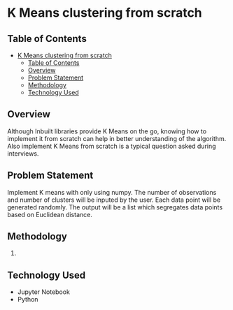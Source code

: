 # K Means clustering from scratch
## Table of Contents
- [K Means clustering from scratch](#k-means-clustering-from-scratch)
  - [Table of Contents](#table-of-contents)
  - [Overview](#overview)
  - [Problem Statement](#problem-statement)
  - [Methodology](#methodology)
  - [Technology Used](#technology-used)

## Overview
Although Inbuilt libraries provide K Means on the go, knowing how to implement it from scratch can help in better understanding of the algorithm. Also implement K Means from scratch is a typical question asked during interviews.

## Problem Statement
Implement K means with only using numpy. The number of observations and number of clusters will be inputed by the user. Each data point will be generated randomly. The output will be a list which segregates data points based on Euclidean distance.

## Methodology
  1)

## Technology Used
- Jupyter Notebook
- Python


